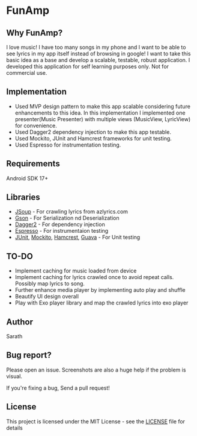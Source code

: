 # FunAmp

## Why FunAmp?
I love music! I have too many songs in my phone and I want to be able to see lyrics in my app itself instead of browsing in google!
I want to take this basic idea as a base and develop a scalable, testable, robust application. I developed this application for self learning purposes only. Not for commercial use. 

## Implementation
* Used MVP design pattern to make this app scalable considering future enhancements to this idea. In this implementation I implemented one presenter(Music Presenter) with multiple views (MusicView, LyricView) for convenience.
* Used Dagger2 dependency injection to make this app testable.
* Used Mockito, JUnit and Hamcrest frameworks for unit testing.
* Used Espresso for instrumentation testing.

## Requirements
Android SDK 17+

## Libraries
* [JSoup](https://mvnrepository.com/artifact/org.jsoup/jsoup)     - For crawling lyrics from azlyrics.com
* [Gson](https://github.com/google/gson)      - For Serialization nd Deserialization
* [Dagger2](https://google.github.io/dagger/)   - For dependency injection
* [Espresso](https://github.com/googlesamples/android-testing/tree/master/ui/espresso)  - For instrumentaion testing
* [JUnit](https://mvnrepository.com/artifact/junit/junit), [Mockito](http://site.mockito.org/), [Hamcrest](http://hamcrest.org/JavaHamcrest/), [Guava](https://github.com/google/guava) - For Unit testing

## TO-DO
* Implement caching for music loaded from device
* Implement caching for lyrics crawled once to avoid repeat calls. Possibly map lyrics to song.
* Further enhance media player by implementing auto play and shuffle
* Beautify UI design overall
* Play with Exo player library and map the crawled lyrics into exo player 

## Author
Sarath

## Bug report?
Please open an issue. Screenshots are also a huge help if the problem is visual.

If you're fixing a bug, Send a pull request!

## License

This project is licensed under the MIT License - see the [LICENSE](LICENSE) file for details
